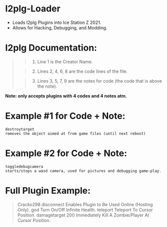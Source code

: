 # I2plg-Loader
- Loads I2plg Plugins into Ice Station Z 2021.
- Allows for Hacking, Debugging, and Modding.



# I2plg Documentation:

>
>> 1. Line 1 is the Creator Name.
>
>> 2. Lines 2, 4, 6, 8 are the code lines of the file.
>
>> 3. Lines 3, 5, 7, 9 are the notes for code (the code that is above the note).
>

**Note: only accepts plugins with 4 codes and 4 notes atm.**


# Example #1 for Code + Note:

```
destroytarget
removes the object aimed at from game files (until next reboot) 
```

# Example #2 for Code + Note:

```
toggledebugcamera
starts/stops a wasd camera, used for pictures and debugging game-play.
```

# Full Plugin Example:
> Cracko298
> disconnect
> Enables Plugin to Be Used Online (Hosting Only).
> god
> Turn On/Off Infinite Health.
> teleport
> Teleport To Cursor Position.
> damagetarget 200
> Immediately Kill A Zombie/Player At Cursor Position.
